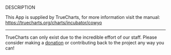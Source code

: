 DESCRIPTION


This App is supplied by TrueCharts, for more information visit the manual: https://truecharts.org/charts/incubator/cowyo

---

TrueCharts can only exist due to the incredible effort of our staff.
Please consider making a [donation](https://truecharts.org/docs/about/sponsor) or contributing back to the project any way you can!
